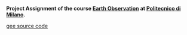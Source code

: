 **Project Assignment of the course [Earth Observation](https://www11.ceda.polimi.it/schedaincarico/schedaincarico/controller/scheda_pubblica/SchedaPublic.do?&evn_default=evento&c_classe=789438&polij_device_category=DESKTOP&__pj0=0&__pj1=196a64c2792be22b7b598fedd1518680) at [Politecnico di Milano](https://www.polimi.it/).**

[gee source code](https://code.earthengine.google.com/01c4de6453ed27755e5f151956c760b0)
